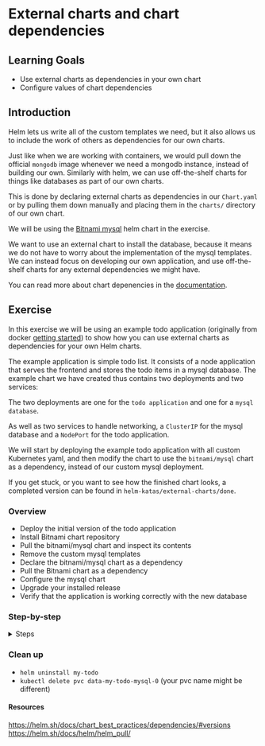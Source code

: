 # External charts and chart dependencies

## Learning Goals

- Use external charts as dependencies in your own chart
- Configure values of chart dependencies

## Introduction

Helm lets us write all of the custom templates we need, but it also allows us to include the work of others as dependencies for our own charts.

Just like when we are working with containers, we would pull down the official `mongodb` image whenever we need a mongodb instance, instead of building our own.
Similarly with helm, we can use off-the-shelf charts for things like databases as part of our own charts.

This is done by declaring external charts as dependencies in our `Chart.yaml` or by pulling them down manually and placing them in the `charts/` directory of our own chart.

We will be using the [Bitnami mysql](https://artifacthub.io/packages/helm/bitnami/mysql) helm chart in the exercise.

We want to use an external chart to install the database, because it means we do not have to worry about the implementation of the mysql templates.
We can instead focus on developing our own application, and use off-the-shelf charts for any external dependencies we might have.

You can read more about chart depenencies in the [documentation](https://helm.sh/docs/topics/charts/#chart-dependencies).

## Exercise

In this exercise we will be using an example todo application (originally from docker [getting started](https://github.com/eficode-academy/getting-started)) to show how you can use external charts as dependencies for your own Helm charts.

The example application is simple todo list.
It consists of a node application that serves the frontend and stores the todo items in a mysql database.
The example chart we have created thus contains two deployments and two services:

The two deployments are one for the `todo application` and one for a `mysql database`.

As well as two services to handle networking, a `ClusterIP` for the mysql database and a `NodePort` for the todo application.

We will start by deploying the example todo application with all custom Kubernetes yaml, and then modify the chart to use the `bitnami/mysql` chart as a dependency, instead of our custom mysql deployment.

If you get stuck, or you want to see how the finished chart looks, a completed version can be found in `helm-katas/external-charts/done`.

### Overview

- Deploy the initial version of the todo application
- Install Bitnami chart repository
- Pull the bitnami/mysql chart and inspect its contents
- Remove the custom mysql templates
- Declare the bitnami/mysql chart as a dependency
- Pull the Bitnami chart as a dependency
- Configure the mysql chart
- Upgrade your installed release
- Verify that the application is working correctly with the new database

### Step-by-step

<details>
<summary>Steps</summary>

**Deploy the initial version of the todo application**

- Let's start by navigating to the exercise `cd helm-katas/external-charts/start`

- Thereafter deploying the basic version of the todo application chart.

- Deploy the application:
```sh
$ helm install my-todo todo
NAME: my-todo
LAST DEPLOYED: Sun May 30 16:03:34 2021
NAMESPACE: user1
STATUS: deployed
REVISION: 1
TEST SUITE: None
```

- Get the node port of the `todo-app` service, with `$ kubectl get svc`

- Access the service from your browser using the node port.

<details>
<summary>:bulb: how do I get the nodeport?</summary>

You need the external IP of the one of the cluster nodes.
You can get that by issuing `kubectl get nodes -o wide`

</details>

- Play around with the application for a moment, add some items, delete some items, and refresh the page to verify that the state of the todo application is persisted to the mysql database.

Once you are confident that the application works, we then proceed to using a chart dependency instead of our custom deployment to install the mysql database.

**Install Bitnami chart repository**

In order to install a chart from the Bitnami chart repository, we have to `install` it in our local Helm client.

This is done with `repo add` and `repo update` commands.

- Use the following commands to install the Bitnami repository:

```sh
$ helm repo add bitnami https://charts.bitnami.com/bitnami
$ helm repo update
```

- Verify that the repository was installed:

```sh
$ helm repo list
NAME   	URL
bitnami	https://charts.bitnami.com/bitnami
```

**Pull the bitnami/mysql chart and inspect its contents**

Let's try to pull down the `bitnami/mysql` chart so that we can inspect it.

The chart can be found either on [artifacthub.io](https://artifacthub.io/packages/helm/bitnami/mysql) or on [Bitnami's own website](https://bitnami.com/stack/mysql), where we can read about the chart, and all of the different values that we might want to customize.

- Pull the repository down:

```sh
$ helm pull bitnami/mysql --untar
```

> :bulb: Helm charts are stored as compressed tar archives, therefore when you pull a chart, you will get the tar file.
> We can use the `--untar` option to automatically unpack the archive such that we can inspect its contents.

You should now have a directory named `mysql`, which contains the helm chart.

- Take a moment to inspect the different files in the chart, especially the `values.yaml` and how the values are propagated to the different `templates`.

- Once you are satisfied that the helm chart looks good, go ahead and delete the `mysql` directory that was created.

```sh
$ rm -rf mysql
```

> Note: Pulling down charts and unpacking them is useful for inspecting them before use.
> Charts pulled down and placed in the `charts/` directory are used as subcharts.
> If you want to do a lot of customization to a subchart, unpacking it can be the easiest way to do so, as you will have all of the files available.

In this case we do not want to customize any of the templates of the mysql chart, just pass some custom values, in order to make our own chart simpler.

**Remove the custom mysql templates**

Before we add the bitnami chart as a dependency, let's remove the existing custom templates for mysql:

- Delete the files:
    - `rm todo/templates/mysql-deployment.yaml`
    - `rm todo/templates/mysql-service.yaml`

**Declare the bitnami/mysql chart as a dependency**

We can declare external charts as dependencies for our own chart by adding an entry to the `dependencies` map in our `Chart.yaml`.

- Open your `Chart.yaml` - `todo/Chart.yaml` and add the following:

```yaml
...
dependencies:
  - repository: https://charts.bitnami.com/bitnami
    name: mysql
    version: 8.5.10
```

> :bulb: the `dependencies` key takes a list of chart dependencies.
> A chart can have an arbitrary number of dependencies.

Which declares that our todo chart is dependent upon the bitnami chart `mysql` of the specified version.

**Pull the Bitnami chart as a dependency**

Now that we have declared the bitnami mysql chart as a dependency, we can pull the chart down so that we can install it as part of our release:

- Use the `helm dependency update` command to install the `bitnami/mysql` chart locally.

```sh
$ helm dependency update todo
Hang tight while we grab the latest from your chart repositories...
...Successfully got an update from the "bitnami" chart repository
Update Complete. ⎈Happy Helming!⎈
Saving 1 charts
Downloading mysql from repo https://charts.bitnami.com/bitnami
Deleting outdated charts
```

This will place the `bitnami/mysql` chart as tar file in the in the `charts/` directory.

```sh
$ ls todo/charts
mysql-8.5.10.tgz
```

**Configure the mysql chart**

The bitnami mysql chart comes with a very long list of default values, as you saw when we inspected the chart earlier.

In this case we only care about configuring a few different values, which are the name of the created mysql database as well as the credentials for connecting to it.

Luckily the `bitnami/mysql` chart has values we can set for these.

We do this by adding the values to our own `values.yaml` and place them under a top key that has the same name as the chart, in this case `mysql`.

- Edit your `todo/values.yaml` and change:

```yaml
...
mysql:
  dbName: todos
  dbPassword: todos
  dbUser: todos
  dbRootPassword: todos
  service:
    name: todo-mysql
    type: ClusterIP
```

To:

```yaml
...
mysql:
  image:
    tag: 5.7
  auth:
    rootPassword: todos
    database: todos
    username: todos
    password: todos
  primary:
    resources:
      requests:
        cpu: 0.25
        memory: "250Mi"
      limits:
        cpu: 1.0
        memory: "1000Mi"
```

First we customize the container image tag to use, with the `mysql.image.tag` key.
We know that our todo application uses mysql version `5.7`, so we choose the container image tag with the appropriate version.

Next, by defining the `mysql.auth` values, we can have the chart automatically setup a database with the provided name, and create a user with the specified username and password.

Finally we set some resource requests and limits.

> :bulb: we have to specify the resource limits, as the mysql chart requires more resources than our cluster by default allows per pod.

We must also change the value that specifies the host of the mysql database in the todo application.

The service created from the bitnami chart will get the name `<release-name>-mysql`, so if we call our release `my-todo` then the service name will be `my-todo-mysql`.

- We change the value in our values.yaml:

From:

```yaml
todoApp:
  mysqlHost: todo-mysql
  ...
```

To:

```yaml
todoApp:
  ## the hostname of the service will be `<release name>-mysql`
  mysqlHost: my-todo-mysql
  ...
```

**Upgrade your installed release**

- See the differences that the change will make in kubernetes YAML with the helm diff plugin: `helm diff upgrade my-todo todo/`

- Upgrade your installation with the changes we have made:

```sh
$ helm upgrade my-todo todo
Release "my-todo" has been upgraded. Happy Helming!
NAME: my-todo
LAST DEPLOYED: Sun May 30 17:21:00 2021
NAMESPACE: user1
STATUS: deployed
REVISION: 2
TEST SUITE: None
```

Now we wait a moment for the new resources to be deployed to the cluster.

> :bulb: you can use a command like `watch kubectl get all` to continually monitor the rollout.

**Verify that the application is working correctly with the new database**

Now go back to your browser and navigate to the todo application endpoint.

The application should still be running, but all of the todo entries should be gone, as we have now connected to the new database.

> Note: the reason why all data is gone is because the initial version of MySQL we made, did not have any persistent volume. The Bitnami Chart however uses that, so new database application upgrades is doable while still keeping the application data.

Play around with the application again, and verify that the application is working correctly with the new database.

</details>

### Clean up

- `helm uninstall my-todo`
- `kubectl delete pvc data-my-todo-mysql-0` (your pvc name might be different)

#### Resources

https://helm.sh/docs/chart_best_practices/dependencies/#versions
https://helm.sh/docs/helm/helm_pull/
